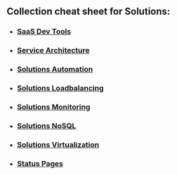 ## Collection cheat sheet for Solutions:

- ### [SaaS Dev Tools](SaaSDevTools.md)
- ### [Service Architecture](ServiceArchitecture.md)
- ### [Solutions Automation](SolutionsAutomation.md)
- ### [Solutions Loadbalancing](SolutionsLoadbalancing.md)
- ### [Solutions Monitoring](SolutionsMonitoring.md)
- ### [Solutions NoSQL](SolutionsNoSQL.md)
- ### [Solutions Virtualization](SolutionsVirtualization.md)
- ### [Status Pages](StatusPages.md)